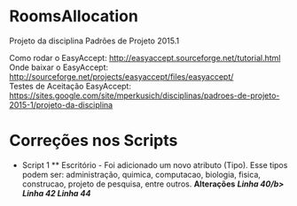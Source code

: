 RoomsAllocation
===============

Projeto da disciplina Padrões de Projeto 2015.1‎

Como rodar o EasyAccept: http://easyaccept.sourceforge.net/tutorial.html                                                        
Onde baixar o EasyAccept: http://sourceforge.net/projects/easyaccept/files/easyaccept/                                          
Testes de Aceitação EasyAccept: https://sites.google.com/site/mperkusich/disciplinas/padroes-de-projeto-2015-1/projeto-da-disciplina

Correções nos Scripts 
===============
* Script 1
** Escritório - Foi adicionado um novo atributo (Tipo). Esse tipos podem ser: administração, quimica, computacao, biologia, fisica, construcao, projeto de pesquisa, entre outros. 
<b>Alterações</b>
<b><i>Linha 40/b></i>
<b><i>Linha 42</b></i>
<b><i>Linha 44</b></i>

